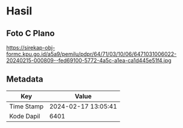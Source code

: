 # Hasil

## Foto C Plano

https://sirekap-obj-formc.kpu.go.id/a5a9/pemilu/pdpr/64/71/03/10/06/6471031006022-20240215-000809--fed69100-5772-4a5c-a1ea-ca1d445e51f4.jpg


## Metadata

| Key        | Value               |
| ---------- | ------------------- |
| Time Stamp | 2024-02-17 13:05:41 |
| Kode Dapil | 6401                |



